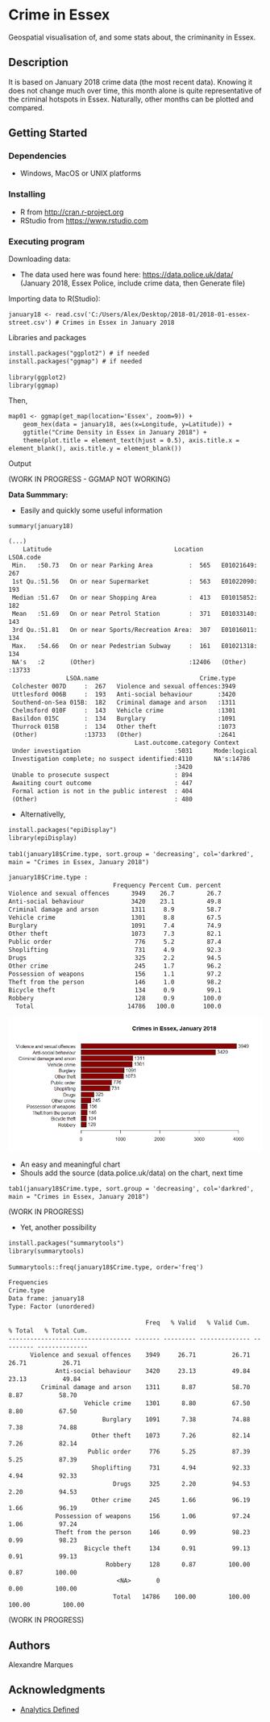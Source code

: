 # Crime in Essex

Geospatial visualisation of, and some stats about, the criminanity in Essex.

## Description

It is based on January 2018 crime data (the most recent data). Knowing it does not change much over time, this month alone is quite representative of the criminal hotspots in Essex. Naturally, other months can be plotted and compared.

## Getting Started

### Dependencies

* Windows, MacOS or UNIX platforms

### Installing

* R from http://cran.r-project.org
* RStudio from https://www.rstudio.com

### Executing program

Downloading data:
* The data used here was found here: https://data.police.uk/data/ (January 2018, Essex Police, include crime data, then Generate file)

Importing data to R(Studio):

```
january18 <- read.csv('C:/Users/Alex/Desktop/2018-01/2018-01-essex-street.csv') # Crimes in Essex in January 2018
```

Libraries and packages

```
install.packages("ggplot2") # if needed
install.packages("ggmap") # if needed

library(ggplot2)
library(ggmap)
```

Then,

```
map01 <- ggmap(get_map(location='Essex', zoom=9)) + 
    geom_hex(data = january18, aes(x=Longitude, y=Latitude)) + 
    ggtitle("Crime Density in Essex in January 2018") + 
    theme(plot.title = element_text(hjust = 0.5), axis.title.x = element_blank(), axis.title.y = element_blank())
```
Output

(WORK IN PROGRESS - GGMAP NOT WORKING)

**Data Summmary:**

* Easily and quickly some useful information

```
summary(january18)
```

```
(...)  
    Latitude                                  Location         LSOA.code    
 Min.   :50.73   On or near Parking Area          :  565   E01021649:  267  
 1st Qu.:51.56   On or near Supermarket           :  563   E01022090:  193  
 Median :51.67   On or near Shopping Area         :  413   E01015852:  182  
 Mean   :51.69   On or near Petrol Station        :  371   E01033140:  143  
 3rd Qu.:51.81   On or near Sports/Recreation Area:  307   E01016011:  134  
 Max.   :54.66   On or near Pedestrian Subway     :  161   E01021318:  134  
 NA's   :2       (Other)                          :12406   (Other)  :13733  
                LSOA.name                            Crime.type  
 Colchester 007D     :  267   Violence and sexual offences:3949  
 Uttlesford 006B     :  193   Anti-social behaviour       :3420  
 Southend-on-Sea 015B:  182   Criminal damage and arson   :1311  
 Chelmsford 010F     :  143   Vehicle crime               :1301  
 Basildon 015C       :  134   Burglary                    :1091  
 Thurrock 015B       :  134   Other theft                 :1073  
 (Other)             :13733   (Other)                     :2641  
                                   Last.outcome.category Context       
 Under investigation                          :5031      Mode:logical  
 Investigation complete; no suspect identified:4110      NA's:14786    
                                              :3420                    
 Unable to prosecute suspect                  : 894                    
 Awaiting court outcome                       : 447                    
 Formal action is not in the public interest  : 404                    
 (Other)                                      : 480                
```
* Alternativelly,
```
install.packages("epiDisplay")
library(epiDisplay)

tab1(january18$Crime.type, sort.group = 'decreasing', col='darkred', main = "Crimes in Essex, January 2018")
```
```
january18$Crime.type : 
                             Frequency Percent Cum. percent
Violence and sexual offences      3949    26.7         26.7
Anti-social behaviour             3420    23.1         49.8
Criminal damage and arson         1311     8.9         58.7
Vehicle crime                     1301     8.8         67.5
Burglary                          1091     7.4         74.9
Other theft                       1073     7.3         82.1
Public order                       776     5.2         87.4
Shoplifting                        731     4.9         92.3
Drugs                              325     2.2         94.5
Other crime                        245     1.7         96.2
Possession of weapons              156     1.1         97.2
Theft from the person              146     1.0         98.2
Bicycle theft                      134     0.9         99.1
Robbery                            128     0.9        100.0
  Total                          14786   100.0        100.0
```
![](https://github.com/alexandrenm/Crime-in-Essex/blob/master/jan18b.png)

* An easy and meaningful chart
* Shouls add the source (data.police.uk/data) on the chart, next time

```
tab1(january18$Crime.type, sort.group = 'decreasing', col='darkred', main = "Crimes in Essex, January 2018")
```



(WORK IN PROGRESS)

* Yet, another possibility

```
install.packages("summarytools")
library(summarytools)

Summarytools::freq(january18$Crime.type, order='freq')
```
```
Frequencies   
Crime.type     
Data frame: january18   
Type: Factor (unordered)   

                                      Freq   % Valid   % Valid Cum.   % Total   % Total Cum.
---------------------------------- ------- --------- -------------- --------- --------------
      Violence and sexual offences    3949     26.71          26.71     26.71          26.71
             Anti-social behaviour    3420     23.13          49.84     23.13          49.84
         Criminal damage and arson    1311      8.87          58.70      8.87          58.70
                     Vehicle crime    1301      8.80          67.50      8.80          67.50
                          Burglary    1091      7.38          74.88      7.38          74.88
                       Other theft    1073      7.26          82.14      7.26          82.14
                      Public order     776      5.25          87.39      5.25          87.39
                       Shoplifting     731      4.94          92.33      4.94          92.33
                             Drugs     325      2.20          94.53      2.20          94.53
                       Other crime     245      1.66          96.19      1.66          96.19
             Possession of weapons     156      1.06          97.24      1.06          97.24
             Theft from the person     146      0.99          98.23      0.99          98.23
                     Bicycle theft     134      0.91          99.13      0.91          99.13
                           Robbery     128      0.87         100.00      0.87         100.00
                              <NA>       0                               0.00         100.00
                             Total   14786    100.00         100.00    100.00         100.00
```

(WORK IN PROGRESS)

## Authors

Alexandre Marques

## Acknowledgments

* [Analytics Defined](https://analyticsdefined.com/plotting-maps-in-r-using-ggmap/)

